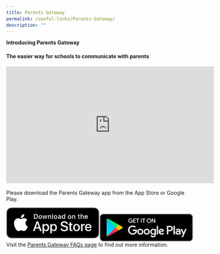 ```yaml
---
title: Parents Gateway
permalink: /useful-links/Parents-Gateway/
description: ""
---
```

**Introducing Parents Gateway**  

#### The easier way for schools to communicate with parents

<iframe width="560" height="315" src="https://www.youtube.com/embed/tW9jwyuovOo" title="YouTube video player" frameborder="0" allow="accelerometer; autoplay; clipboard-write; encrypted-media; gyroscope; picture-in-picture; web-share" allowfullscreen></iframe>

Please download the Parents Gateway app from the App Store or Google Play.   
  

[<img src="/images/Apple%20App%20Store.png" 
     style="width:50%;float:left">](https://apps.apple.com/sg/app/parents-gateway/id1267198708)          
[<img src="/images/Google%20Play.png" 
     style="width:50%;float:left">](https://play.google.com/store/apps/details?id=com.moe.pgp&pli=1)  
  
  
Visit the [Parents Gateway FAQs page](https://pg.moe.edu.sg/faq) to find out more information.